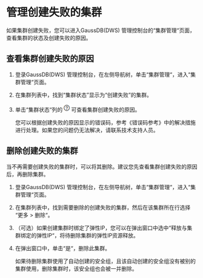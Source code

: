# 管理创建失败的集群<a name="ZH-CN_TOPIC_0000001455556741"></a>

如果集群创建失败，您可以进入GaussDB\(DWS\) 管理控制台的“集群管理“页面，查看集群的状态及创建失败的原因。

## 查看集群创建失败的原因<a name="section39994919104021"></a>

1.  登录GaussDB\(DWS\) 管理控制台，在左侧导航树，单击“集群管理“，进入“集群管理“页面。
2.  在集群列表中，找到“集群状态”显示为“创建失败”的集群。
3.  单击“集群状态“列的![](figures/icon_dws_create_fail.png)可查看集群创建失败的原因。

    您可以根据创建失败的原因显示的错误码，参考《错误码参考》中的解决措施进行处理。如果您的问题仍无法解决，请联系技术支持人员。


## 删除创建失败的集群<a name="section30523241103312"></a>

当不再需要创建失败的集群时，可以将其删除。建议您先查看集群创建失败的原因后，再删除集群。

1.  登录GaussDB\(DWS\) 管理控制台，在左侧导航树，单击“集群管理“，进入“集群管理“页面。
2.  在集群列表中，找到需要删除的创建失败的集群，然后在该集群所在行选择  “更多 \> 删除“。
3.  （可选）如果创建集群时绑定了弹性IP，您可以在弹出窗口中选中“释放与集群绑定的弹性IP“，将待删除集群的弹性IP资源释放。
4.  在弹出窗口中，单击“是“，删除此集群。

    如果待删除集群使用了自动创建的安全组，且该自动创建的安全组没有被别的集群使用，删除集群时，该安全组也会被一并删除。


